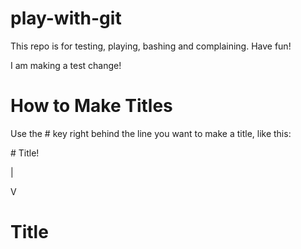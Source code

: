 # play-with-git
This repo is for testing, playing, bashing and complaining.  Have fun!

I am making a test change!

# How to Make Titles

Use the # key right behind the line you want to make a title, like this:

\# Title!

|

V

# Title 
